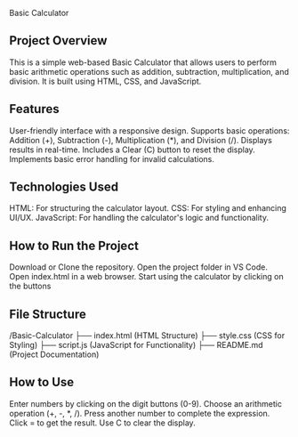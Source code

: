 Basic Calculator

Project Overview
------------------

This is a simple web-based Basic Calculator that allows users to perform basic arithmetic operations such as addition, subtraction, multiplication, and division. It is built using HTML, CSS, and JavaScript.

Features
--------

User-friendly interface with a responsive design.
Supports basic operations: Addition (+), Subtraction (-), Multiplication (*), and Division (/).
Displays results in real-time.
Includes a Clear (C) button to reset the display.
Implements basic error handling for invalid calculations.

Technologies Used
-----------------
HTML: For structuring the calculator layout.
CSS: For styling and enhancing UI/UX.
JavaScript: For handling the calculator's logic and functionality.

How to Run the Project
----------------------
Download or Clone the repository.
Open the project folder in VS Code.
Open index.html in a web browser.
Start using the calculator by clicking on the buttons

File Structure
--------------
/Basic-Calculator
 ├── index.html   (HTML Structure)
 ├── style.css    (CSS for Styling)
 ├── script.js    (JavaScript for Functionality)
 ├── README.md    (Project Documentation)

 How to Use
 ------------

Enter numbers by clicking on the digit buttons (0-9).
Choose an arithmetic operation (+, -, *, /).
Press another number to complete the expression.
Click = to get the result.
Use C to clear the display.